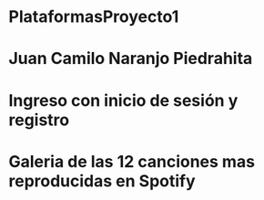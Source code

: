 # PlataformasProyecto1	
# Juan Camilo Naranjo Piedrahita	
# Ingreso con inicio de sesión y registro
# Galeria de las 12 canciones mas reproducidas en Spotify
